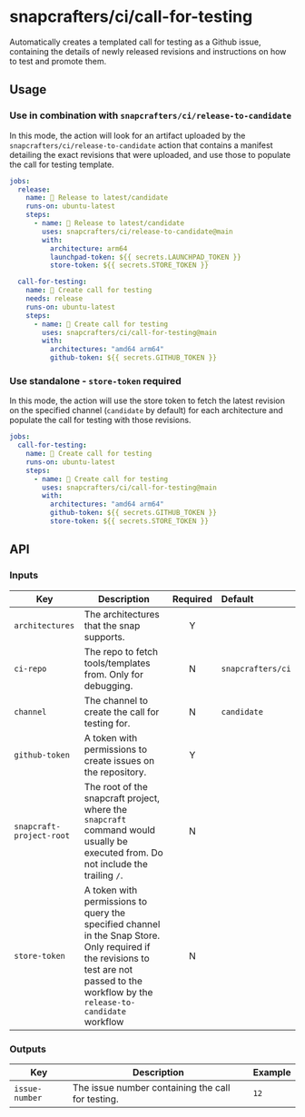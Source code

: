 # snapcrafters/ci/call-for-testing

Automatically creates a templated call for testing as a Github issue, containing the details of
newly released revisions and instructions on how to test and promote them.

## Usage

### Use in combination with `snapcrafters/ci/release-to-candidate`

In this mode, the action will look for an artifact uploaded by the
`snapcrafters/ci/release-to-candidate` action that contains a manifest detailing the exact
revisions that were uploaded, and use those to populate the call for testing template.

```yaml
jobs:
  release:
    name: 🚢 Release to latest/candidate
    runs-on: ubuntu-latest
    steps:
      - name: 🚢 Release to latest/candidate
        uses: snapcrafters/ci/release-to-candidate@main
        with:
          architecture: arm64
          launchpad-token: ${{ secrets.LAUNCHPAD_TOKEN }}
          store-token: ${{ secrets.STORE_TOKEN }}

  call-for-testing:
    name: 📣 Create call for testing
    needs: release
    runs-on: ubuntu-latest
    steps:
      - name: 📣 Create call for testing
        uses: snapcrafters/ci/call-for-testing@main
        with:
          architectures: "amd64 arm64"
          github-token: ${{ secrets.GITHUB_TOKEN }}
```

### Use standalone - `store-token` required

In this mode, the action will use the store token to fetch the latest revision on the specified
channel (`candidate` by default) for each architecture and populate the call for testing with those
revisions.

```yaml
jobs:
  call-for-testing:
    name: 📣 Create call for testing
    runs-on: ubuntu-latest
    steps:
      - name: 📣 Create call for testing
        uses: snapcrafters/ci/call-for-testing@main
        with:
          architectures: "amd64 arm64"
          github-token: ${{ secrets.GITHUB_TOKEN }}
          store-token: ${{ secrets.STORE_TOKEN }}
```

## API

### Inputs

| Key                      | Description                                                                                                                                                                             | Required | Default           |
| ------------------------ | --------------------------------------------------------------------------------------------------------------------------------------------------------------------------------------- | :------: | :---------------- |
| `architectures`          | The architectures that the snap supports.                                                                                                                                               |    Y     |                   |
| `ci-repo`                | The repo to fetch tools/templates from. Only for debugging.                                                                                                                             |    N     | `snapcrafters/ci` |
| `channel`                | The channel to create the call for testing for.                                                                                                                                         |    N     | `candidate`       |
| `github-token`           | A token with permissions to create issues on the repository.                                                                                                                            |    Y     |                   |
| `snapcraft-project-root` | The root of the snapcraft project, where the `snapcraft` command would usually be executed from. Do not include the trailing `/`.                                                       |    N     |
| `store-token`            | A token with permissions to query the specified channel in the Snap Store. Only required if the revisions to test are not passed to the workflow by the `release-to-candidate` workflow |    N     |                   |

### Outputs

| Key            | Description                                       | Example |
| -------------- | ------------------------------------------------- | ------- |
| `issue-number` | The issue number containing the call for testing. | `12`    |
